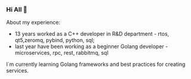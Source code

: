 ### Hi All 👋
About my experience:
 - 13 years worked as a C++ developer in R&D department - rtos, qt5,zeromq, pybind, python, sql; 
 - last year have been working as a beginner Golang developer - microservices, rpc, rest, rabbitmq, sql

I`m currently learning Golang frameworks and best practices for creating services.
<!--
**drumbass86/drumbass86** is a ✨ _special_ ✨ repository because its `README.md` (this file) appears on your GitHub profile.

Here are some ideas to get you started:

- 🔭 I’m currently working on ...
- 🌱 I’m currently learning ...
- 👯 I’m looking to collaborate on ...
- 🤔 I’m looking for help with ...
- 💬 Ask me about ...
- 📫 How to reach me: ...
- 😄 Pronouns: ...
- ⚡ Fun fact: ...
-->

